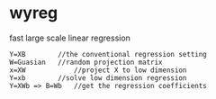 # wyreg
fast large scale linear regression
```
Y=XB		//the conventional regression setting
W=Guasian	//random projection matrix
x=XW	        //project X to low dimension
Y=xb		//solve low dimension regression
Y=XWb => B=Wb	//get the regression coefficients
```
